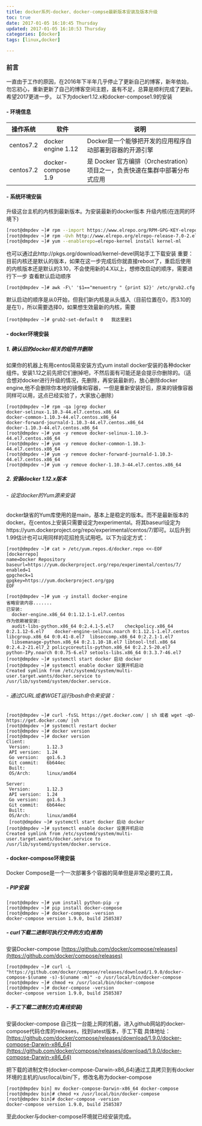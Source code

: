 ```yaml
---
title: docker系列-docker、docker-compse最新版本安装及版本升级
toc: true
date: 2017-01-05 16:10:45 Thursday
updated: 2017-01-05 16:10:53 Thursday
categories: [docker]
tags: [linux,docker]

---
```


### 前言
一直由于工作的原因，在2016年下半年几乎停止了更新自己的博客，新年依始，勿忘初心，重新更新了自己的博客空间主题，虽有不足，总算是顺利完成了更新。 希望2017更进一步。
以下为docker1.12.x和docker-compose1.9的安装

#### - **环境信息**

| 操作系统  | 软件  | 说明  |
| ------------ | ------------ | ------------ | 
| centos7.2  | docker engine 1.12  | Docker是一个能够把开发的应用程序自动部署到容器的开源引擎  |
| centos7.2  | docker-compose 1.9  | 是 Docker 官方编排（Orchestration）项目之一，负责快速在集群中部署分布式应用  |

#### - **系统环境安装**  

升级这台主机的内核到最新版本。为安装最新的docker版本
升级内核(在连网的环境下)

```bash
[root@dmpdev ~]# rpm --import https://www.elrepo.org/RPM-GPG-KEY-elrepo.org
[root@dmpdev ~]# rpm -Uvh http://www.elrepo.org/elrepo-release-7.0-2.el7.elrepo.noarch.rpm
[root@dmpdev ~]# yum --enablerepo=elrepo-kernel install kernel-ml
```

也可以通过此http://pkgs.org/download/kernel-devel网站手工下载安装
重要：目前内核还是默认的版本，如果在这一步完成后你就直接reboot了，重启后使用的内核版本还是默认的3.10，不会使用新的4.X以上，想修改启动的顺序，需要进行下一步
查看默认启动顺序

```
[root@dmpdev ~]# awk -F\' '$1=="menuentry " {print $2}' /etc/grub2.cfg
```

默认启动的顺序是从0开始，但我们新内核是从头插入（目前位置在0，而3.10的是在1），所以需要选择0，如果想生效最新的内核，需要

```
[root@dmpdev ~]# grub2-set-default 0   我这里是1
```

#### - **docker环境安装**
##### 1. 确认旧的docker相关的组件并删除  
如果你的机器上有用centos简易安装方式yum install docker安装的各种docker组件。安装1.12之前先把它们删掉吧，不然后面有可能还是会提示你删除的。（适合想对docker进行升级的情况，先删除，再安装最新的，放心删除docker engine,他不会删除你本地的镜像和容器，一但是重新安装好后，原来的镜像容器同样可以用，这点已经实验了，大家放心删除）

```
[root@dmpdev ~]# rpm -qa |grep docker
docker-selinux-1.10.3-44.el7.centos.x86_64
docker-common-1.10.3-44.el7.centos.x86_64
docker-forward-journald-1.10.3-44.el7.centos.x86_64
docker-1.10.3-44.el7.centos.x86_64
[root@dmpdev ~]# yum -y remove docker-selinux-1.10.3-44.el7.centos.x86_64
[root@dmpdev ~]# yum -y remove docker-common-1.10.3-44.el7.centos.x86_64
[root@dmpdev ~]# yum -y remove docker-forward-journald-1.10.3-44.el7.centos.x86_64
[root@dmpdev ~]# yum -y remove docker-1.10.3-44.el7.centos.x86_64
```

##### 2. 安装docker 1.12.x版本  

###### - 设定docker的Yum源来安装  

docker缺省的Yum库使用的是main，基本上是稳定的版本。而不是最新版本的docker。在centos上安装只需要设定为experimental。将其baseurl设定为https://yum.dockerproject.org/repo/experimental/centos/7/即可。以后升到1.99估计也可以用同样的花招抢先试用吧。以下为设定方式：

```
[root@dmpdev ~]# cat > /etc/yum.repos.d/docker.repo <<-EOF
[dockerrepo]
name=Docker Repository
baseurl=https://yum.dockerproject.org/repo/experimental/centos/7/
enabled=1
gpgcheck=1
gpgkey=https://yum.dockerproject.org/gpg
EOF

[root@dmpdev ~]# yum -y install docker-engine
省略安装内容.......
已安装:
  docker-engine.x86_64 0:1.12.1-1.el7.centos                                                                                                    
作为依赖被安装:
  audit-libs-python.x86_64 0:2.4.1-5.el7    checkpolicy.x86_64 0:2.1.12-6.el7    docker-engine-selinux.noarch 0:1.12.1-1.el7.centos libcgroup.x86_64 0:0.41-8.el7  libseccomp.x86_64 0:2.2.1-1.el7   
  libsemanage-python.x86_64 0:2.1.10-18.el7 libtool-ltdl.x86_64 0:2.4.2-21.el7_2 policycoreutils-python.x86_64 0:2.2.5-20.el7       python-IPy.noarch 0:0.75-6.el7 setools-libs.x86_64 0:3.3.7-46.el7
[root@dmpdev ~]# systemctl start docker 启动 docker
[root@dmpdev ~]# systemctl enable docker 设置开机启动
Created symlink from /etc/systemd/system/multi-user.target.wants/docker.service to /usr/lib/systemd/system/docker.service.

```

###### - 通过CURL或者WGET运行bash命令来安装：

```
[root@dmpdev ~]# curl -fsSL https://get.docker.com/ | sh 或者 wget -qO- https://get.docker.com/ |sh
[root@dmpdev ~]# systemctl restart docker
[root@dmpdev ~]# docker version
[root@dmpdev ~]# docker version
Client:
 Version:      1.12.3
 API version:  1.24
 Go version:   go1.6.3
 Git commit:   6b644ec
 Built:        
 OS/Arch:      linux/amd64

Server:
 Version:      1.12.3
 API version:  1.24
 Go version:   go1.6.3
 Git commit:   6b644ec
 Built:        
 OS/Arch:      linux/amd64
 [root@dmpdev ~]# systemctl start docker 启动 docker
[root@dmpdev ~]# systemctl enable docker 设置开机启动
Created symlink from /etc/systemd/system/multi-user.target.wants/docker.service to /usr/lib/systemd/system/docker.service.
```

#### - docker-compose环境安装  

Docker Compose是一个一次部署多个容器的简单但是非常必要的工具，

##### - PIP安装

```
[root@dmpdev ~]# yum install python-pip -y
[root@dmpdev ~]# pip install docker-compose
[root@dmpdev ~]# docker-compose -version
docker-compose version 1.9.0, build 2585387
```


##### - curl下载二进制可执行文件的方式(推荐)  

安装Docker-compose   [https://github.com/docker/compose/releases](https://github.com/docker/compose/releases)

```
[root@dmpdev ~]# curl -L "https://github.com/docker/compose/releases/download/1.9.0/docker-compose-$(uname -s)-$(uname -m)" -o /usr/local/bin/docker-compose
[root@dmpdev ~]# chmod +x /usr/local/bin/docker-compose
[root@dmpdev ~]# docker-compose -version
docker-compose version 1.9.0, build 2585387

```

##### - 手工下载二进制方式(离线安装)  

安装docker-compose
自己找一台能上网的机器，进入github网站的docker-compose代码仓库的releases，找到latest版本，手工下载 具体地址：[https://github.com/docker/compose/releases/download/1.9.0/docker-compose-Darwin-x86_64](https://github.com/docker/compose/releases/download/1.9.0/docker-compose-Darwin-x86_64)  

把下载的进制文件(docker-compose-Darwin-x86_64)通过工具拷贝到有docker环境的主机的/usr/local/bin/下，修改名称为docker-compose

```
[root@dmpdev bin] mv docker-compose-Darwin-x86_64 docker-compose
[root@dmpdev bin]# chmod +x /usr/local/bin/docker-compose
[root@dmpdev bin]# docker-compose -version
docker-compose version 1.9.0, build 2585387
```

至此docker与docker-compose环境就已经安装完成。
